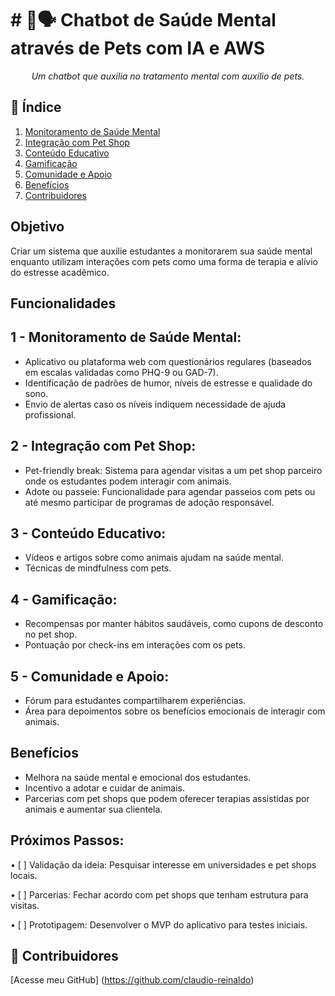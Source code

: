 # # 🐶🗣️ Chatbot de Saúde Mental através de Pets com IA e AWS

<p align="center"><i>Um chatbot que auxilia no tratamento mental com auxilio de pets.</i></p>

## 📖 Índice

1. [ Monitoramento de Saúde Mental](#-arquitetura-preliminar-aws)
2. [ Integração com Pet Shop](#-tecnologias-utilizadas)
3. [ Conteúdo Educativo](#-execucao-e-utilizacao)
4. [ Gamificação](#-estrutura-de-pastas)
5. [ Comunidade e Apoio](#-desafios-e-dificuldades)
6. [ Benefícios](#-contribuidores)
7. [ Contribuidores](#-contribuidores)

##  Objetivo

Criar um sistema que auxilie estudantes a monitorarem sua saúde mental enquanto utilizam interações com pets como uma forma de terapia e alívio do estresse acadêmico.

## Funcionalidades
## 1 - Monitoramento de Saúde Mental:

- Aplicativo ou plataforma web com questionários regulares (baseados em escalas validadas como PHQ-9 ou GAD-7).
- Identificação de padrões de humor, níveis de estresse e qualidade do sono.
- Envio de alertas caso os níveis indiquem necessidade de ajuda profissional.

## 2 - Integração com Pet Shop:

- Pet-friendly break: Sistema para agendar visitas a um pet shop parceiro onde os estudantes podem interagir com animais.
- Adote ou passeie: Funcionalidade para agendar passeios com pets ou até mesmo participar de programas de adoção responsável.

## 3 - Conteúdo Educativo:

- Vídeos e artigos sobre como animais ajudam na saúde mental.
- Técnicas de mindfulness com pets.

## 4 - Gamificação:

- Recompensas por manter hábitos saudáveis, como cupons de desconto no pet shop.
- Pontuação por check-ins em interações com os pets.

## 5 - Comunidade e Apoio:

- Fórum para estudantes compartilharem experiências.
- Área para depoimentos sobre os benefícios emocionais de interagir com animais.

## Benefícios

- Melhora na saúde mental e emocional dos estudantes.
- Incentivo a adotar e cuidar de animais.
- Parcerias com pet shops que podem oferecer terapias assistidas por animais e aumentar sua clientela.

## Próximos Passos:

•	[ ] Validação da ideia: Pesquisar interesse em universidades e pet shops locais.

•	[ ] Parcerias: Fechar acordo com pet shops que tenham estrutura para visitas.

•	[ ] Prototipagem: Desenvolver o MVP do aplicativo para testes iniciais.

## 👥 Contribuidores

[Acesse meu GitHub] (https://github.com/claudio-reinaldo)
  

